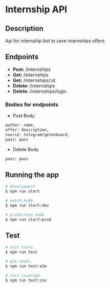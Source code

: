 # Internship API

## Description

Api for internship bot to save internships offers

## Endpoints

* **Post:** /internships
* **Get:** /internships
* **Get:** /internships/:id
* **Delete:** /internships
* **Delete:** /internships/logic

### Bodies for endpoints

* Post Body
```bash
author: name,
offer: description,
source: telegram/getonboard,
pass: pass
```

* Delete Body
```bash
pass: pass
```


## Running the app

```bash
# development
$ npm run start

# watch mode
$ npm run start:dev

# production mode
$ npm run start:prod
```

## Test

```bash
# unit tests
$ npm run test

# e2e tests
$ npm run test:e2e

# test coverage
$ npm run test:cov
```
